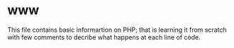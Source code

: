 # www
This file contains basic informartion on PHP; that is learning it from scratch with few comments to decribe what happens at each line of code.
